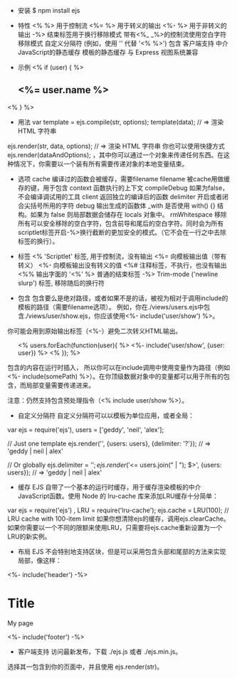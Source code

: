 - 安装
$ npm install ejs
- 特性
<% %> 用于控制流
<%= %> 用于转义的输出
<%- %> 用于非转义的输出
-%> 结束标签用于换行移除模式
带有<%_ _%>的控制流使用空白字符移除模式
自定义分隔符 (例如，使用 '<? ?>' 代替 '<% %>')
包含
客户端支持
中介JavaScript的静态缓存
模板的静态缓存
与 Express 视图系统兼容

- 示例
<% if (user) { %>
  <h2><%= user.name %></h2>
<% } %>

- 用法
var template = ejs.compile(str, options);
template(data);
// => 渲染 HTML 字符串

ejs.render(str, data, options);
// => 渲染 HTML 字符串
你也可以使用快捷方式 ejs.render(dataAndOptions); ，其中你可以通过一个对象来传递任何东西。在这种情况下，你需要以一个装有所有需要传递对象的本地变量结束。

- 选项
cache 编译过的函数会被缓存，需要filename
filename 被cache用做缓存的键，用于包含
context 函数执行的上下文
compileDebug 如果为false，不会编译调试用的工具
client 返回独立的编译后的函数
delimiter 开启或者闭合尖括号所用的字符
debug 输出生成的函数体
_with 是否使用 with() {} 结构。如果为 false 则局部数据会储存在 locals 对象中。
rmWhitespace 移除所有可以安全移除的空白字符，包含前导和尾后的空白字符。同时会为所有scriptlet标签开启-%>换行截断的更加安全的模式。（它不会在一行之中去除标签的换行）。

- 标签
<% 'Scriptlet' 标签, 用于控制流，没有输出
<%= 向模板输出值（带有转义）
<%- 向模板输出没有转义的值
<%# 注释标签，不执行，也没有输出
<%% 输出字面的 '<%'
%> 普通的结束标签
-%> Trim-mode ('newline slurp') 标签, 移除随后的换行符

- 包含
包含要么是绝对路径，或者如果不是的话，被视为相对于调用include的模板的路径（需要filename选项）。 例如，你在./views/users.ejs中包含./views/user/show.ejs，你应该使用<%- include('user/show') %>。

你可能会用到原始输出标签（<%-）避免二次转义HTML输出。

<ul>
  <% users.forEach(function(user){ %>
    <%- include('user/show', {user: user}) %>
  <% }); %>
</ul>
包含的内容在运行时插入， 所以你可以在include调用中使用变量作为路径（例如<%- include(somePath) %>）。在你顶级数据对象中的变量都可以用于所有的包含，而局部变量需要传递进来。

注意：仍然支持包含预处理指令（<% include user/show %>）。

- 自定义分隔符
自定义分隔符可以以模板为单位应用，或者全局：

var ejs = require('ejs'),
    users = ['geddy', 'neil', 'alex'];

// Just one template
ejs.render('<?= users.join(" | "); ?>', {users: users}, {delimiter: '?'});
// => 'geddy | neil | alex'

// Or globally
ejs.delimiter = '$';
ejs.render('<$= users.join(" | "); $>', {users: users});
// => 'geddy | neil | alex'
- 缓存
EJS 自带了一个基本的运行时缓存，用于缓存渲染模板的中介JavaScript函数。使用 Node 的 lru-cache 库来添加LRU缓存十分简单：

var ejs = require('ejs')
  , LRU = require('lru-cache');
ejs.cache = LRU(100); // LRU cache with 100-item limit
如果你想清除ejs的缓存，调用ejs.clearCache。如果你需要以一个不同的限额来使用LRU，只需要将ejs.cache重新设置为一个LRU的新实例。

- 布局
EJS 不会特别地支持区块，但是可以采用包含头部和尾部的方法来实现局部，像这样：

<%- include('header') -%>
<h1>
  Title
</h1>
<p>
  My page
</p>
<%- include('footer') -%>

- 客户端支持
访问最新发布，下载
./ejs.js 或者 ./ejs.min.js。

选择其一包含到你的页面中，并且使用 ejs.render(str)。
